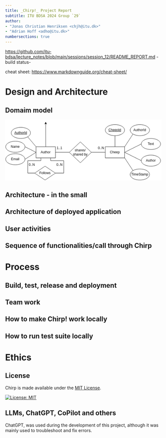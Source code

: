```yaml
---
title: _Chirp!_ Project Report
subtitle: ITU BDSA 2024 Group `29`
author:
- "Jonas Christian Henriksen <chjh@itu.dk>"
- "Adrian Hoff <adho@itu.dk>"
numbersections: true
---
```



https://github.com/itu-bdsa/lecture_notes/blob/main/sessions/session_12/README_REPORT.md
-build status-

cheat sheet: https://www.markdownguide.org/cheat-sheet/

# Design and Architecture

## Domaim model
![alt text](diagrams/drawio-assets/DomainModel-side-1.png)

## Architecture - in the small

## Architecture of deployed application

## User activities

## Sequence of functionalities/call through Chirp

# Process

## Build, test, release and deployment

## Team work

## How to make Chirp! work locally

## How to run test suite locally

# Ethics

## License

Chirp is made available under the [MIT License](https://opensource.org/license/mit).

[![License: MIT](https://img.shields.io/badge/License-MIT-orange.svg)](https://opensource.org/licenses/MIT)

## LLMs, ChatGPT, CoPilot and others

ChatGPT, was used during the development of this project, although it was mainly used to troubleshoot and fix errors.

